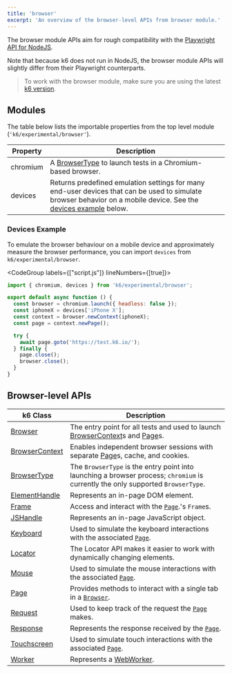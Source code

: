 ```yaml
---
title: 'browser'
excerpt: 'An overview of the browser-level APIs from browser module.'
---
```


<ExperimentalBlockquote />

The browser module APIs aim for rough compatibility with the [Playwright API for NodeJS](https://playwright.dev/docs/api/class-playwright).

Note that because k6 does not run in NodeJS, the browser module APIs will slightly differ from their Playwright counterparts.

<Blockquote mod="note" title="">

To work with the browser module, make sure you are using the latest [k6 version](https://github.com/grafana/k6/releases).

</Blockquote>

## Modules

The table below lists the importable properties from the top level module (`'k6/experimental/browser'`).

| Property | Description                                                                                                                                                                          |
|----------|--------------------------------------------------------------------------------------------------------------------------------------------------------------------------------------|
| chromium | A [BrowserType](/javascript-api/k6-experimental/browser/browsertype) to launch tests in a Chromium-based browser.                                                                                |
| devices  | Returns predefined emulation settings for many end-user devices that can be used to simulate browser behavior on a mobile device. See the [devices example](#devices-example) below. |

### Devices Example

To emulate the browser behaviour on a mobile device and approximately measure the browser performance, you can import `devices` from `k6/experimental/browser`.

<CodeGroup labels={["script.js"]} lineNumbers={[true]}>

```javascript
import { chromium, devices } from 'k6/experimental/browser';

export default async function () {
  const browser = chromium.launch({ headless: false });
  const iphoneX = devices['iPhone X'];
  const context = browser.newContext(iphoneX);
  const page = context.newPage();

  try {
    await page.goto('https://test.k6.io/');
  } finally {
    page.close();
    browser.close();
  }
}
```

</CodeGroup>

## Browser-level APIs

| k6 Class                                                                | Description                                                                                                                                                     |
|-------------------------------------------------------------------------|-----------------------------------------------------------------------------------------------------------------------------------------------------------------|
| [Browser](/javascript-api/k6-experimental/browser/browser-class/) <BWIPT />               | The entry point for all tests and used to launch [BrowserContext](/javascript-api/k6-experimental/browser/browsercontext/)s and [Page](/javascript-api/k6-experimental/browser/page/)s. |
| [BrowserContext](/javascript-api/k6-experimental/browser/browsercontext/) <BWIPT /> | Enables independent browser sessions with separate [Page](/javascript-api/k6-experimental/browser/page/)s, cache, and cookies.                                              |
| [BrowserType](/javascript-api/k6-experimental/browser/browsertype/)                 | The `BrowserType` is the entry point into launching a browser process; `chromium` is currently the only supported `BrowserType`.                                |
| [ElementHandle](/javascript-api/k6-experimental/browser/elementhandle/) <BWIPT />   | Represents an in-page DOM element.                                                                                                                              |
| [Frame](/javascript-api/k6-experimental/browser/frame/) <BWIPT />                   | Access and interact with the [`Page`](/javascript-api/k6-experimental/browser/page/).'s `Frame`s.                                                                           |
| [JSHandle](/javascript-api/k6-experimental/browser/jshandle)                        | Represents an in-page JavaScript object.                                                                                                                        |
| [Keyboard](/javascript-api/k6-experimental/browser/keyboard/)                       | Used to simulate the keyboard interactions with the associated [`Page`](/javascript-api/k6-experimental/browser/page/).                                                     |
| [Locator](/javascript-api/k6-experimental/browser/locator/)                         | The Locator API makes it easier to work with dynamically changing elements.                                                                                     |
| [Mouse](/javascript-api/k6-experimental/browser/mouse/)                             | Used to simulate the mouse interactions with the associated [`Page`](/javascript-api/k6-experimental/browser/page/).                                                        |
| [Page](/javascript-api/k6-experimental/browser/page/) <BWIPT />                     | Provides methods to interact with a single tab in a [`Browser`](/javascript-api/k6-experimental/browser/browser-class/).                                                          |
| [Request](/javascript-api/k6-experimental/browser/request/) <BWIPT />               | Used to keep track of the request the [`Page`](/javascript-api/k6-experimental/browser/page/) makes.                                                                        |
| [Response](/javascript-api/k6-experimental/browser/response/) <BWIPT />             | Represents the response received by the [`Page`](/javascript-api/k6-experimental/browser/page/).                                                                            |
| [Touchscreen](/javascript-api/k6-experimental/browser/touchscreen/)                 | Used to simulate touch interactions with the associated [`Page`](/javascript-api/k6-experimental/browser/page/).                                                            |
| [Worker](/javascript-api/k6-experimental/browser/worker/)                           | Represents a [WebWorker](https://developer.mozilla.org/en-US/docs/Web/API/Web_Workers_API).                                                            |
